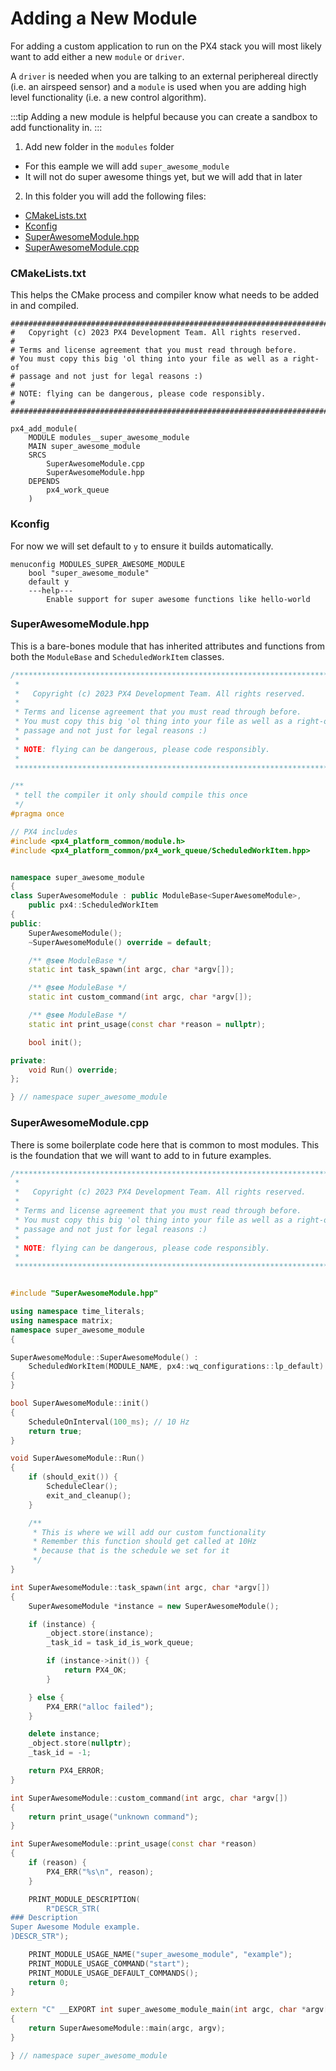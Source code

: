 # Adding a New Module

For adding a custom application to run on the PX4 stack you will most likely want to add either a new `module` or `driver`.

A `driver` is needed when you are talking to an external periphereal directly (i.e. an airspeed sensor) and a `module` is used when you are adding high level functionality (i.e. a new control algorithm).

:::tip
Adding a new module is helpful because you can create a sandbox to add functionality in.
:::

1. Add new folder in the `modules` folder
  - For this eample we will add `super_awesome_module`
  - It will not do super awesome things yet, but we will add that in later

2. In this folder you will add the following files:
  - [CMakeLists.txt](#user-content-cmakeliststxt)
  - [Kconfig](#user-content-kconfig)
  - [SuperAwesomeModule.hpp](#user-content-superawesomemodulehpp)
  - [SuperAwesomeModule.cpp](#user-content-superawesomemodulecpp)


### CMakeLists.txt

This helps the CMake process and compiler know what needs to be added in and compiled.

```
############################################################################
#   Copyright (c) 2023 PX4 Development Team. All rights reserved.
#
# Terms and license agreement that you must read through before.
# You must copy this big 'ol thing into your file as well as a right-of
# passage and not just for legal reasons :)
#
# NOTE: flying can be dangerous, please code responsibly.
#
############################################################################

px4_add_module(
	MODULE modules__super_awesome_module
	MAIN super_awesome_module
	SRCS
		SuperAwesomeModule.cpp
		SuperAwesomeModule.hpp
	DEPENDS
		px4_work_queue
	)

```

### Kconfig

For now we will set default to `y` to ensure it builds automatically.

```
menuconfig MODULES_SUPER_AWESOME_MODULE
	bool "super_awesome_module"
	default y
	---help---
		Enable support for super awesome functions like hello-world

```

### SuperAwesomeModule.hpp

This is a bare-bones module that has inherited attributes and functions from both the `ModuleBase` and `ScheduledWorkItem` classes.

``` c++
/****************************************************************************
 *
 *   Copyright (c) 2023 PX4 Development Team. All rights reserved.
 *
 * Terms and license agreement that you must read through before.
 * You must copy this big 'ol thing into your file as well as a right-of
 * passage and not just for legal reasons :)
 *
 * NOTE: flying can be dangerous, please code responsibly.
 *
 ****************************************************************************/

/**
 * tell the compiler it only should compile this once
 */
#pragma once

// PX4 includes
#include <px4_platform_common/module.h>
#include <px4_platform_common/px4_work_queue/ScheduledWorkItem.hpp>


namespace super_awesome_module
{
class SuperAwesomeModule : public ModuleBase<SuperAwesomeModule>,
	public px4::ScheduledWorkItem
{
public:
	SuperAwesomeModule();
	~SuperAwesomeModule() override = default;

	/** @see ModuleBase */
	static int task_spawn(int argc, char *argv[]);

	/** @see ModuleBase */
	static int custom_command(int argc, char *argv[]);

	/** @see ModuleBase */
	static int print_usage(const char *reason = nullptr);

	bool init();

private:
	void Run() override;
};

} // namespace super_awesome_module

```

### SuperAwesomeModule.cpp

There is some boilerplate code here that is common to most modules. This is the foundation that we will want to add to in future examples.

``` c++
/****************************************************************************
 *
 *   Copyright (c) 2023 PX4 Development Team. All rights reserved.
 *
 * Terms and license agreement that you must read through before.
 * You must copy this big 'ol thing into your file as well as a right-of
 * passage and not just for legal reasons :)
 *
 * NOTE: flying can be dangerous, please code responsibly.
 *
 ****************************************************************************/


#include "SuperAwesomeModule.hpp"

using namespace time_literals;
using namespace matrix;
namespace super_awesome_module
{

SuperAwesomeModule::SuperAwesomeModule() :
	ScheduledWorkItem(MODULE_NAME, px4::wq_configurations::lp_default)
{
}

bool SuperAwesomeModule::init()
{
	ScheduleOnInterval(100_ms); // 10 Hz
	return true;
}

void SuperAwesomeModule::Run()
{
	if (should_exit()) {
		ScheduleClear();
		exit_and_cleanup();
	}

	/**
	 * This is where we will add our custom functionality
	 * Remember this function should get called at 10Hz
	 * because that is the schedule we set for it
	 */
}

int SuperAwesomeModule::task_spawn(int argc, char *argv[])
{
	SuperAwesomeModule *instance = new SuperAwesomeModule();

	if (instance) {
		_object.store(instance);
		_task_id = task_id_is_work_queue;

		if (instance->init()) {
			return PX4_OK;
		}

	} else {
		PX4_ERR("alloc failed");
	}

	delete instance;
	_object.store(nullptr);
	_task_id = -1;

	return PX4_ERROR;
}

int SuperAwesomeModule::custom_command(int argc, char *argv[])
{
	return print_usage("unknown command");
}

int SuperAwesomeModule::print_usage(const char *reason)
{
	if (reason) {
		PX4_ERR("%s\n", reason);
	}

	PRINT_MODULE_DESCRIPTION(
		R"DESCR_STR(
### Description
Super Awesome Module example.
)DESCR_STR");

	PRINT_MODULE_USAGE_NAME("super_awesome_module", "example");
	PRINT_MODULE_USAGE_COMMAND("start");
	PRINT_MODULE_USAGE_DEFAULT_COMMANDS();
	return 0;
}

extern "C" __EXPORT int super_awesome_module_main(int argc, char *argv[])
{
	return SuperAwesomeModule::main(argc, argv);
}

} // namespace super_awesome_module


```

